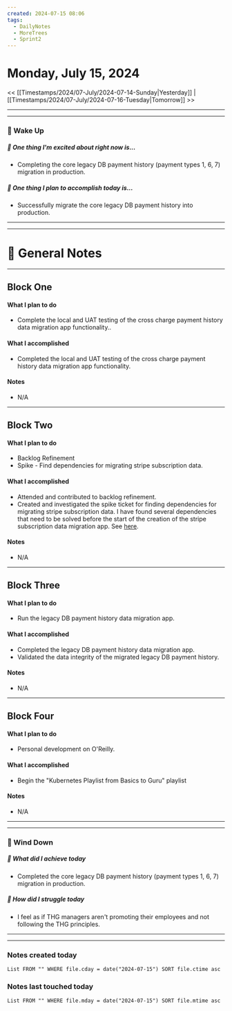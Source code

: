 ```yaml
---
created: 2024-07-15 08:06
tags:
  - DailyNotes
  - MoreTrees
  - Sprint2
---
```




#  Monday, July 15, 2024

<< [[Timestamps/2024/07-July/2024-07-14-Sunday|Yesterday]] | [[Timestamps/2024/07-July/2024-07-16-Tuesday|Tomorrow]] >>

---
---
### 📅 Wake Up
##### 🙌 One thing I'm excited about right now is...
- Completing the core legacy DB payment history (payment types 1, 6, 7) migration in production.

##### 🚀 One thing I plan to accomplish today is...
-  Successfully migrate the core legacy DB payment history into production.

---
---
# 📝 General Notes
---

## Block One
#### What I plan to do
- Complete the local and UAT testing of the cross charge payment history data migration app functionality..
#### What I accomplished
- Completed the local and UAT testing of the cross charge payment history data migration app functionality.
#### Notes
- N/A
---
## Block Two
#### What I plan to do
- Backlog Refinement
- Spike - Find dependencies for migrating stripe subscription data.
#### What I accomplished
- Attended and contributed to backlog refinement.
- Created and investigated the spike ticket for finding dependencies  for migrating stripe subscription data. I have found several dependencies that need to be solved before the start of the creation of the stripe subscription data migration app. See [here](https://thehut.atlassian.net/browse/IPMORE-766).
#### Notes
- N/A
---
## Block Three
#### What I plan to do
- Run the legacy DB payment history data migration app.
#### What I accomplished
- Completed the legacy DB payment history data migration app.
- Validated the data integrity of the migrated legacy DB payment history.
#### Notes
- N/A
---
## Block Four
#### What I plan to do
- Personal development on O'Reilly.
#### What I accomplished
- Begin the "Kubernetes Playlist from Basics to Guru" playlist
#### Notes
- N/A

---
---
### 📅 Wind Down
##### 🙌 What did I achieve today
- Completed the core legacy DB payment history (payment types 1, 6, 7) migration in production.

##### 🚀 How did I struggle today
* I feel as if THG managers aren't promoting their employees and not following the THG principles.

---
---
### Notes created today
```dataview
List FROM "" WHERE file.cday = date("2024-07-15") SORT file.ctime asc
```

### Notes last touched today
```dataview
List FROM "" WHERE file.mday = date("2024-07-15") SORT file.mtime asc
```